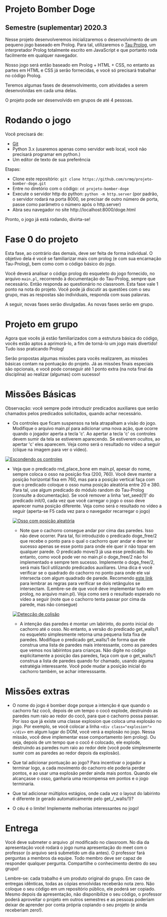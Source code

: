 # Projeto Bomber Doge
## Semestre (suplementar) 2020.3

Nesse projeto desenvolveremos inicializaremos o desenvolvimento de um pequeno
jogo baseado em Prolog. Para tal, utilizaremos o 
[Tau Prolog](http://www.tau-prolog.org/), um interpretador
Prolog totalmente escrito em JavaScript e que portanto roda facilmente em
qualquer navegador.

Nosso jogo será então baseado em Prolog + HTML + CSS, no entanto as partes
em HTML e CSS já serão fornecidas, e você só precisará trabalhar no
código Prolog. 

Teremos algumas fases de desenvolvimento, com atividades a serem desenvolvidas
em cada uma delas.

O projeto pode ser desenvolvido em grupos de até 4 pessoas.

# Rodando o jogo

Você precisará de:
* [Git](https://github.com/srmq/projeto-bomber-doge)
* Python 3.x (usaremos apenas como servidor web local, você não precisará
programar em python.)
* Um editor de texto de sua preferência

Etapas:
* Clone este repositório: `git clone https://github.com/srmq/projeto-bomber-doge.git`
* Entre no diretório com o código: `cd projeto-bomber-doge`
* Execute o servidor http do python: `python -m http.server` 
(por padrão, o servidor rodará na porta 8000, se precisar de outro número de
porta, passe como parâmetro o número após o http.server)
* Abra seu navegador no site http://localhost:8000/doge.html 

Pronto, o jogo já está rodando, divirta-se!

# Fase 0 do projeto

Esta fase, ao contrário das demais, deve ser feita de forma individual.
O objetivo dela é você se familiarizar mais com prolog (e com sua
encarnação Tau-Prolog), bem como com o código básico do jogo.

Você deverá analisar o código prolog do esqueleto do jogo fornecido,
no arquivo `main.pl`, recorrendo à documentação do Tau-Prolog, sempre
que necessário. Então responda ao questionário no classroom. Esta fase
vale 1 ponto na nota do projeto. Você pode já discutir as questões
com o seu grupo, mas as respostas são individuais, responda com
suas palavras.

A seguir, novas fases serão divulgadas. As novas fases serão em grupo.

# Projeto em grupo

Agora que vocês já estão familiarizados com a estrutura básica do código,
vocês estão aptos a aprimorá-lo, a fim de torná-lo um jogo mais
divertido! Tudo isso praticando Prolog!

Serão propostas algumas missões para vocês realizarem, as missões
básicas contam na pontuação do projeto. Já as missões finais
especiais são opcionais, e você pode conseguir até 1 ponto extra
(na nota final da disciplina) ao realizar (algumas) com sucesso!

# Missões Básicas

Observação: você sempre pode introduzir predicados auxiliares
que serão chamados pelos predicados solicitados, quando
achar necessário.

* Os controles que ficam suspensos na tela atrapalham a visão do
  jogo. Modifique o arquivo main.pl para adicionar uma nova ação,
  que ocorre quando o jogador aperta a tecla 'c'. Ao apertar a
  tecla 'c' os controles devem sumir da tela se estiverem aparecendo.
  Se estiverem ocultos, ao apertar 'c' eles aparecem. Veja como 
  será o resultado no vídeo a seguir (clique na imagem para ver o vídeo).

[![Escondendo os controles](http://img.youtube.com/vi/OOhle5iMbWU/0.jpg)](https://www.youtube.com/watch?v=OOhle5iMbWU "Escondendo os controles")  

* Veja que o predicado rnd_place_bone em main.pl, apesar do nome,
  sempre coloca o osso na posição fixa (200, 760). Você deve manter
  a posição horizontal fixa em 760, mas para a posição vertical faça
  com que o predicado coloque o osso numa posição aleatória entre
  20 e 380. Para tal, use algum predicado do módulo random do
  Tau-Prolog (consulte a documentação). Se você remover
  a linha 'set_seed(1)' do predicado init/0, cada vez que você
  carregar o jogo o osso deve aparecer numa posição diferente.
  Veja como será o resultado no vídeo a seguir (aperta-se F5 cada vez
  para o navegador recarregar o jogo)

  [![Osso com posição aleatória](http://img.youtube.com/vi/bcVmppalHoE/0.jpg)](https://www.youtube.com/watch?v=bcVmppalHoE "Osso com posição aleatória")  

  * Note que o cachorro consegue andar por cima das paredes. Isso 
    não deve ocorrer. Para tal, foi introduzido o predicado
    doge_free/2 que recebe o ponto para o qual o cachorro
    quer andar e deve ter sucesso apenas se esse ponto para onde ele
    quer ir não topar em qualquer parede. O predicado move/3 já usa esse predicado.
    No entanto, como você pode ver no main.pl o doge_free/2
    não foi implementado e sempre tem sucesso. Implemente o doge_free/2,
    será mais fácil utilizando predicados auxiliares. Uma dica é você
    verificar se o quadrado do cachorro no ponto para onde ele vai
    intersecta com algum quadrado de parede. Recomendo [este link](https://www.hackerearth.com/practice/notes/how-to-check-if-two-rectangles-intersect-or-not/)
    para lembrar as regras para verificar se dois retângulos
    se intersectam. (Lembre-se de que você deve implementar tudo em prolog, no arquivo main.pl). 
    Veja como será o resultado esperado no vídeo a seguir (note que o cachorro tenta passar por cima
    da parede, mas não consegue)

  [![Detecção de colisão](http://img.youtube.com/vi/zmk5BxhiH_s/0.jpg)](https://www.youtube.com/watch?v=zmk5BxhiH_s "Detecção de colisão")

  * A intenção das paredes é montar um labirinto, do ponto inicial do cachorro até o osso. No entanto,
    a versão do predicado get_walls/1 no esqueleto simplesmente retorna uma pequena lista fixa de paredes.
    Modifique o predicado get_walls/1 de forma que ele construa uma lista de paredes mais interessante,
    como as paredes que vemos nos labirintos para crianças. Não digite no código explicitamente a posição
    das paredes, faça com que o get_walls/1 construa a lista de paredes quando for chamado, usando
    alguma estratégia interessante. Você pode mudar a posição inicial do cachorro também, se achar interesssante.

# Missões extras

  * O nome do jogo é bomber doge porque a intenção é que quando o cachorro faz cocô, depois de um tempo 
    o cocô explode, destruindo as paredes num raio ao redor do cocô, para que o cachorro possa passar.
    Por isso que já existe uma classe explosion que coloca uma explosão no jogo. Por exemplo, se você colocar a linha 
    `<div class="explosion"></div>` em algum lugar do DOM, você verá a explosão no jogo. Nessa missão, 
    você deve implementar esse comportamento (em prolog). Ou seja, depois de um tempo que o cocô é colocado,
    ele explode, destruindo as paredes num raio ao redor dele (você pode simplesmente sumir com as paredes ao redor
    depois da explosão).

  * Que tal adicionar pontuação ao jogo? Para incentivar o jogador a terminar logo, a cada movimento do cachorro
    ele poderia perder pontos, e ao usar uma explosão perder ainda mais pontos. Quando ele alcançasse o osso, 
    ganharia uma recompensa em pontos e o jogo terminaria.

  * Que tal adicionar múltiplos estágios, onde cada vez o layout do labirinto é diferente (e gerado automaticamente pelo get_/_walls/1)?

  * O céu é o limite! Implemente melhorias interessantes no jogo!

# Entrega

Você deve submeter o arquivo .pl modificado no classroom. No dia da apresentação você rodará o jogo numa apresentação
do meet com o professor (o arquivo será submetido um dia antes). O professor fará perguntas a membros da equipe.
Todo membro deve ser capaz de responder qualquer pergunta. Compartilhe o conhecimento dentro do seu grupo!

Lembre-se: cada trabalho é um produto original do grupo. Em caso de entregas idênticas, todas as cópias envolvidas
receberão nota zero. Não coloque o seu código em um repositório público, ele poderá ser copiado. Mesmo depois
da apresentação, não disponibilize o seu código, o professor poderá aproveitar o projeto em outros semestres
e as pessoas poderiam deixar de aprender por conta própria copiando o seu projeto (e ainda receberiam zero!).